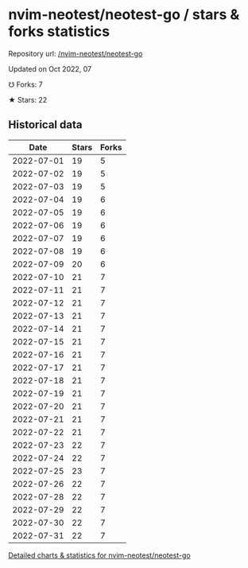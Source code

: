# nvim-neotest/neotest-go / stars & forks statistics

Repository url: [/nvim-neotest/neotest-go](https://github.com/nvim-neotest/neotest-go)

Updated on Oct 2022, 07

☋ Forks: 7

★ Stars: 22

## Historical data
| Date | Stars | Forks |
|------|-------|-------|
| 2022-07-01 | 19 | 5 | 
| 2022-07-02 | 19 | 5 | 
| 2022-07-03 | 19 | 5 | 
| 2022-07-04 | 19 | 6 | 
| 2022-07-05 | 19 | 6 | 
| 2022-07-06 | 19 | 6 | 
| 2022-07-07 | 19 | 6 | 
| 2022-07-08 | 19 | 6 | 
| 2022-07-09 | 20 | 6 | 
| 2022-07-10 | 21 | 7 | 
| 2022-07-11 | 21 | 7 | 
| 2022-07-12 | 21 | 7 | 
| 2022-07-13 | 21 | 7 | 
| 2022-07-14 | 21 | 7 | 
| 2022-07-15 | 21 | 7 | 
| 2022-07-16 | 21 | 7 | 
| 2022-07-17 | 21 | 7 | 
| 2022-07-18 | 21 | 7 | 
| 2022-07-19 | 21 | 7 | 
| 2022-07-20 | 21 | 7 | 
| 2022-07-21 | 21 | 7 | 
| 2022-07-22 | 21 | 7 | 
| 2022-07-23 | 22 | 7 | 
| 2022-07-24 | 22 | 7 | 
| 2022-07-25 | 23 | 7 | 
| 2022-07-26 | 22 | 7 | 
| 2022-07-28 | 22 | 7 | 
| 2022-07-29 | 22 | 7 | 
| 2022-07-30 | 22 | 7 | 
| 2022-07-31 | 22 | 7 | 


[Detailed charts & statistics for nvim-neotest/neotest-go](https://reviewgithub.com/rep/nvim-neotest/neotest-go)
